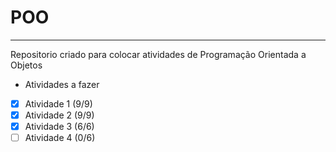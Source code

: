 # POO
***
Repositorio criado para colocar atividades de Programação Orientada a Objetos
* Atividades a fazer
- [x] Atividade 1 (9/9)
- [x] Atividade 2 (9/9)
- [x] Atividade 3 (6/6)
- [ ] Atividade 4 (0/6)
